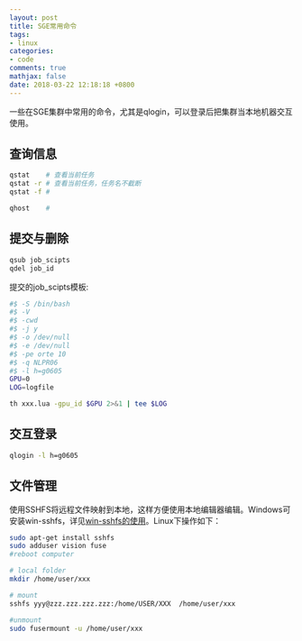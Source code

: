 ```yaml
---
layout: post
title: SGE常用命令
tags:
- linux
categories:
- code
comments: true
mathjax: false
date: 2018-03-22 12:18:18 +0800
---
```

一些在SGE集群中常用的命令，尤其是qlogin，可以登录后把集群当本地机器交互使用。

## 查询信息

```bash
qstat    # 查看当前任务
qstat -r # 查看当前任务，任务名不截断
qstat -f #

qhost    # 
```


## 提交与删除

```bash
qsub job_scipts
qdel job_id
```

提交的job_scipts模板:

```bash
#$ -S /bin/bash
#$ -V
#$ -cwd
#$ -j y
#$ -o /dev/null
#$ -e /dev/null
#$ -pe orte 10
#$ -q NLPR06
#$ -l h=g0605
GPU=0
LOG=logfile

th xxx.lua -gpu_id $GPU 2>&1 | tee $LOG
```


## 交互登录

```bash
qlogin -l h=g0605
```


## 文件管理
使用SSHFS将远程文件映射到本地，这样方便使用本地编辑器编辑。Windows可安装win-sshfs，详见[win-sshfs的使用](https://www.jianshu.com/p/d79901794e3d)。Linux下操作如下：

```bash
sudo apt-get install sshfs
sudo adduser vision fuse
#reboot computer

# local folder
mkdir /home/user/xxx

# mount
sshfs yyy@zzz.zzz.zzz.zzz:/home/USER/XXX  /home/user/xxx

#unmount
sudo fusermount -u /home/user/xxx
```
